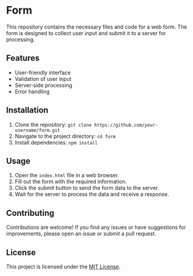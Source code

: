 # Form

This repository contains the necessary files and code for a web form. The form is designed to collect user input and submit it to a server for processing.

## Features

- User-friendly interface
- Validation of user input
- Server-side processing
- Error handling

## Installation

1. Clone the repository: `git clone https://github.com/your-username/form.git`
2. Navigate to the project directory: `cd form`
3. Install dependencies: `npm install`

## Usage

1. Open the `index.html` file in a web browser.
2. Fill out the form with the required information.
3. Click the submit button to send the form data to the server.
4. Wait for the server to process the data and receive a response.

## Contributing

Contributions are welcome! If you find any issues or have suggestions for improvements, please open an issue or submit a pull request.

## License

This project is licensed under the [MIT License](LICENSE).
